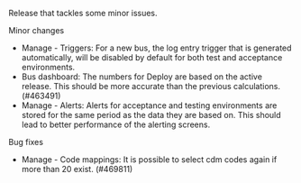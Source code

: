 Release that tackles some minor issues.

Minor changes
- Manage - Triggers: For a new bus, the log entry trigger that is generated automatically, will be disabled by default for both test and acceptance environments.
- Bus dashboard: The numbers for Deploy are based on the active release. This should be more accurate than the previous calculations. (#463491)
- Manage - Alerts: Alerts for acceptance and testing environments are stored for the same period as the data they are based on. This should lead to better performance of the alerting screens.

Bug fixes
- Manage - Code mappings: It is possible to select cdm codes again if more than 20 exist. (#469811)